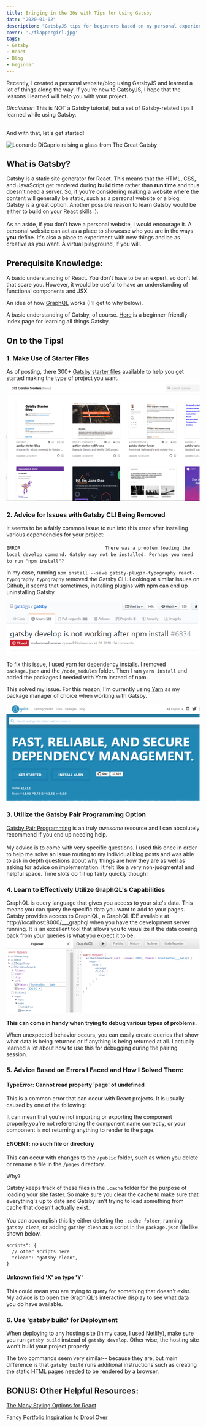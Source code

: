 ```yaml
---
title: Bringing in the 20s with Tips for Using Gatsby
date: "2020-01-02"
description: "GatsbyJS tips for beginners based on my personal experience."
cover: './flappergirl.jpg'
tags:
- Gatsby
- React
- Blog
- beginner
---
```


Recently, I created a personal website/blog using GatsbyJS and learned a lot of things along the way. If you're new to GatsbyJS, I hope that the lessons I learned will help you with your project. 

*Disclaimer*: This is NOT a Gatsby tutorial, but a set of Gatsby-related tips I learned while using Gatsby.
<br/><br/>
  
And with that, let's get started!<br/>

![Leonardo DiCaprio raising a glass from The Great Gatsby](https://media.giphy.com/media/g9582DNuQppxC/giphy-downsized-large.gif)

## What is Gatsby?
  Gatsby is a static site generator for React. This means that the HTML, CSS, and JavaScript get rendered during **build time** rather than **run time** and thus doesn't need a server. So, if you're considering making a website where the content will generally be static, such as a personal website or a blog, Gatsby is a great option. Another possible reason to learn Gatsby would be either to build on your React skills :).<br/><br/>
  As an aside, if you don't have a personal website, I would encourage it. A personal website can act as a place to showcase who you are in the ways **you** define. It's also a place to experiment with new things and be as creative as you want. A virtual playground, if you will.

## Prerequisite Knowledge:
A basic understanding of React. You don't have to be an expert, so don't let that scare you. However, it would be useful to have an understanding of functional components and JSX.<br/>

An idea of how [GraphQL](https://graphql.org/) works (I'll get to why below).<br/>

A basic understanding of Gatsby, of course. [Here](https://www.gatsbyjs.org/tutorial/) is a beginner-friendly index page for learning all things Gatsby.

## On to the Tips!
### 1. Make Use of Starter Files
As of posting, there 300+ [Gatsby starter files](https://www.gatsbyjs.org/starters/?v=2) available to help you get started making the type of project you want.
![Examples of Gatsby Starter Files](./gatsby-starter-screenshot.png)

### 2. Advice for Issues with Gatsby CLI Being Removed
It seems to be a fairly common issue to run into this error after installing various dependencies for your project:<br/><br/>
`ERROR                              
There was a problem loading the local develop command. Gatsby may not be installed. Perhaps you need to run "npm install"?`

In my case, running  `npm install --save gatsby-plugin-typography react-typography typography` 
removed the Gatsby CLI. Looking at similar issues on Github, it seems that sometimes, installing plugins with npm can end up uninstalling Gatsby. 

![gatsby develop github issue](./gatsby-develop-not-working.png)

To fix this issue, I used yarn for dependency installs. I removed `package.json` and the `/node_modules` folder. Then I ran `yarn install` and added the packages I needed with Yarn instead of npm.

This solved my issue. For this reason, I'm currently using [Yarn](https://yarnpkg.com/) as my package manager of choice when working with Gatsby.

![Yarn package manager home page](./yarn-home-page.png)

### 3. Utilize the Gatsby Pair Programming Option
[Gatsby Pair Programming](https://www.gatsbyjs.org/contributing/pair-programming/) is an truly *awesome* resource and I can abcolutely recommend if you end up needing help. <br/><br/>
My advice is to come with very specific questions. I used this once in order to help me solve an issue routing to my individual blog posts and was able to ask in depth questions about why things are how they are as well as asking for advice on implementation. It felt like a very non-judgmental and helpful space. Time slots do fill up fairly quickly though!

### 4. Learn to Effectively Utilize GraphQL's Capabilities
GraphQL is query language that gives you access to your site's data. This means you can query the specific data you want to add to your pages. Gatsby provides access to GraphiQL, a GraphQL IDE available at  http://localhost:8000/___graphql when you have the development server running. It is an excellent tool that allows you to visualize if the data coming back from your queries is what you expect it to be. 
![screenshot of graphiql IDE](./graphiql-screenshot.png)

**This can come in handy when trying to debug various types of problems.**

When unexpected behavior occurs, you can easily create queries that show what data is being returned or if anything is being returned at all. I actually learned a lot about how to use this for debugging during the pairing session.

### 5. Advice Based on Errors I Faced and How I Solved Them:

#### TypeError: Cannot read property 'page' of undefined <br/>
This is a common error that can occur with React projects. It is usually caused by one of the following:<br/>

It can mean that you're not importing or exporting the component properly,you're not referencing the component name correctly, or 
your component is not returning anything to render to the page.
<br/>

#### ENOENT: no such file or directory

This can occur with changes to the `/public` folder, such as when you delete or rename a file in the `/pages` directory.<br/>

Why?<br/>

Gatsby keeps track of these files in the `.cache` folder for the purpose of loading your site faster. So make sure you clear the cache to make sure that everything's up to date and Gatsby isn't trying to load something from cache that doesn't actually exist.<br/><br/> You can accomplish this by either deleting the `.cache folder`, running `gatsby clean`, or adding `gatsby clean` as a script in the `package.json` file like shown below.<br/>

```
scripts": {
  // other scripts here
  "clean": "gatsby clean",
}
```

#### Unknown field 'X' on type 'Y'
This could mean you are trying to query for something that doesn't exist. My advice is to open the GraphiQL's interactive display to see what data you do have available. 

### 6. Use 'gatsby build' for Deployment
When deploying  to any hosting site (in my case, I used Netlify), make sure you run `gatsby build` instead of `gatsby develop`. Other wise, the hosting site won't build your project properly. <br/>

The two commands seem very similar-- because they are, but main difference is that `gatsby build` runs additional instructions such as creating the static HTML pages needed to be rendered by a browser.

## BONUS: Other Helpful Resources:
[The Many Styling Options for React](https://www.gatsbyjs.org/docs/styling/)

[Fancy Portfolio Inspiration to Drool Over](https://www.awwwards.com/websites/portfolio/)
